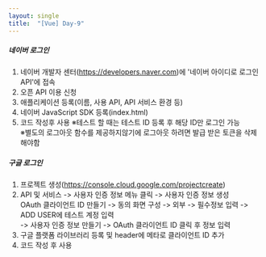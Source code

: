 ```yaml
---
layout: single
title:  "[Vue] Day-9" 
---
```


   
##### 네이버 로그인    
1. 네이버 개발자 센터(https://developers.naver.com)에 '네이버 아이디로 로그인 API'에 접속
2. 오픈 API 이용 신청   
3. 애플리케이션 등록(이름, 사용 API, API 서비스 환경 등)
4. 네이버 JavaScript SDK 등록(index.html)   
5. 코드 작성후 사용
※테스트 할 때는 테스트 ID 등록 후 해당 ID만 로그인 가능   
※별도의 로그아웃 함수를 제공하지않기에 로그아웃 하려면 발급 받은 토큰을 삭제해야함   
   
##### 구글 로그인   
1. 프로젝트 생성(https://console.cloud.google.com/projectcreate)   
2. API 및 서비스 -> 사용자 인증 정보 메뉴 클릭 -> 사용자 인증 정보 생성   
OAuth 클라이언트 ID 만들기 -> 동의 화면 구성 -> 외부 -> 필수정보 입력 -> ADD USER에 테스트 계정 입력   
-> 사용자 인증 정보 만들기 -> OAuth 클라이언트 ID 클릭 후 정보 입력
3. 구글 플랫폼 라이브러리 등록 및 header에 메타로 클라이언트 ID 추가
4. 코드 작성 후 사용